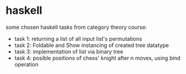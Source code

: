 # haskell
some chosen haskell tasks from category theory course:
 - task 1: returning a list of all input list's permutations
 - task 2: Foldable and Show instancing of created tree datatype
 - task 3: implementation of list via binary tree
 - task 4: posible positions of chess' knight after n moves, using bind operation
